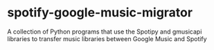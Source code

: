 # spotify-google-music-migrator
A collection of Python programs that use the Spotipy and gmusicapi libraries to transfer music libraries between Google Music and Spotify
